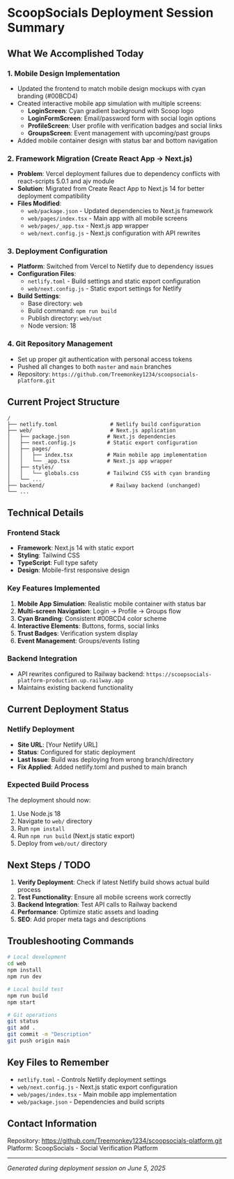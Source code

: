 # ScoopSocials Deployment Session Summary

## What We Accomplished Today

### 1. Mobile Design Implementation
- Updated the frontend to match mobile design mockups with cyan branding (#00BCD4)
- Created interactive mobile app simulation with multiple screens:
  - **LoginScreen**: Cyan gradient background with Scoop logo
  - **LoginFormScreen**: Email/password form with social login options
  - **ProfileScreen**: User profile with verification badges and social links
  - **GroupsScreen**: Event management with upcoming/past groups
- Added mobile container design with status bar and bottom navigation

### 2. Framework Migration (Create React App → Next.js)
- **Problem**: Vercel deployment failures due to dependency conflicts with react-scripts 5.0.1 and ajv module
- **Solution**: Migrated from Create React App to Next.js 14 for better deployment compatibility
- **Files Modified**:
  - `web/package.json` - Updated dependencies to Next.js framework
  - `web/pages/index.tsx` - Main app with all mobile screens
  - `web/pages/_app.tsx` - Next.js app wrapper
  - `web/next.config.js` - Next.js configuration with API rewrites

### 3. Deployment Configuration
- **Platform**: Switched from Vercel to Netlify due to dependency issues
- **Configuration Files**:
  - `netlify.toml` - Build settings and static export configuration
  - `web/next.config.js` - Static export settings for Netlify
- **Build Settings**:
  - Base directory: `web`
  - Build command: `npm run build`
  - Publish directory: `web/out`
  - Node version: 18

### 4. Git Repository Management
- Set up proper git authentication with personal access tokens
- Pushed all changes to both `master` and `main` branches
- Repository: `https://github.com/Treemonkey1234/scoopsocials-platform.git`

## Current Project Structure

```
/
├── netlify.toml                 # Netlify build configuration
├── web/                         # Next.js application
│   ├── package.json            # Next.js dependencies
│   ├── next.config.js          # Static export configuration
│   ├── pages/
│   │   ├── index.tsx           # Main mobile app implementation
│   │   └── _app.tsx            # Next.js app wrapper
│   ├── styles/
│   │   └── globals.css         # Tailwind CSS with cyan branding
│   └── ...
├── backend/                     # Railway backend (unchanged)
└── ...
```

## Technical Details

### Frontend Stack
- **Framework**: Next.js 14 with static export
- **Styling**: Tailwind CSS
- **TypeScript**: Full type safety
- **Design**: Mobile-first responsive design

### Key Features Implemented
1. **Mobile App Simulation**: Realistic mobile container with status bar
2. **Multi-screen Navigation**: Login → Profile → Groups flow
3. **Cyan Branding**: Consistent #00BCD4 color scheme
4. **Interactive Elements**: Buttons, forms, social links
5. **Trust Badges**: Verification system display
6. **Event Management**: Groups/events listing

### Backend Integration
- API rewrites configured to Railway backend: `https://scoopsocials-platform-production.up.railway.app`
- Maintains existing backend functionality

## Current Deployment Status

### Netlify Deployment
- **Site URL**: [Your Netlify URL]
- **Status**: Configured for static deployment
- **Last Issue**: Build was deploying from wrong branch/directory
- **Fix Applied**: Added netlify.toml and pushed to main branch

### Expected Build Process
The deployment should now:
1. Use Node.js 18
2. Navigate to `web/` directory
3. Run `npm install`
4. Run `npm run build` (Next.js static export)
5. Deploy from `web/out/` directory

## Next Steps / TODO

1. **Verify Deployment**: Check if latest Netlify build shows actual build process
2. **Test Functionality**: Ensure all mobile screens work correctly
3. **Backend Integration**: Test API calls to Railway backend
4. **Performance**: Optimize static assets and loading
5. **SEO**: Add proper meta tags and descriptions

## Troubleshooting Commands

```bash
# Local development
cd web
npm install
npm run dev

# Local build test
npm run build
npm start

# Git operations
git status
git add .
git commit -m "Description"
git push origin main
```

## Key Files to Remember

- `netlify.toml` - Controls Netlify deployment settings
- `web/next.config.js` - Next.js static export configuration
- `web/pages/index.tsx` - Main mobile app implementation
- `web/package.json` - Dependencies and build scripts

## Contact Information

Repository: https://github.com/Treemonkey1234/scoopsocials-platform.git
Platform: ScoopSocials - Social Verification Platform

---

*Generated during deployment session on June 5, 2025*